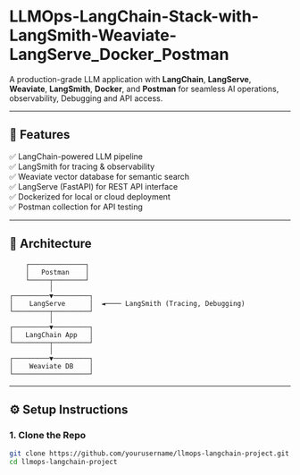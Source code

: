 # LLMOps-LangChain-Stack-with-LangSmith-Weaviate-LangServe_Docker_Postman

A production-grade LLM application with **LangChain**, **LangServe**, **Weaviate**, **LangSmith**, **Docker**, and **Postman** for seamless AI operations, observability, Debugging and API access.

---

## 📌 Features

✅ LangChain-powered LLM pipeline  
✅ LangSmith for tracing & observability  
✅ Weaviate vector database for semantic search  
✅ LangServe (FastAPI) for REST API interface  
✅ Dockerized for local or cloud deployment  
✅ Postman collection for API testing  

---

## 🧠 Architecture

        ┌──────────────┐
        │   Postman    │
        └─────┬────────┘
              │
    ┌─────────▼─────────┐
    │    LangServe      │  ◄──── LangSmith (Tracing, Debugging)
    └─────────┬─────────┘
              │
    ┌─────────▼─────────┐
    │   LangChain App   │
    └─────────┬─────────┘
              │
    ┌─────────▼─────────┐
    │    Weaviate DB    │
    └───────────────────┘


---

## ⚙️ Setup Instructions

### 1. Clone the Repo

```bash
git clone https://github.com/yourusername/llmops-langchain-project.git
cd llmops-langchain-project
